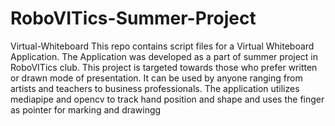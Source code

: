 # RoboVITics-Summer-Project
Virtual-Whiteboard
This repo contains script files for a Virtual Whiteboard Application.
The Application was developed as a part of summer project in RoboVITics club. This project is targeted towards those who prefer written or drawn mode of presentation. It can be used by anyone ranging from artists and teachers to business professionals. 
The application utilizes mediapipe and opencv to track hand position and shape and uses the finger as pointer for marking and drawingg
